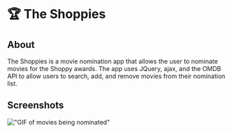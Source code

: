 # 🏆 The Shoppies

## About

The Shoppies is a movie nomination app that allows the user to nominate movies for the Shoppy awards. The app uses JQuery, ajax, and the OMDB API to allow users to search, add, and remove movies from their nomination list.

## Screenshots

!["GIF of movies being nominated"](https://media.giphy.com/media/2iGv81BMUVDBxM9ihv/giphy.gif)